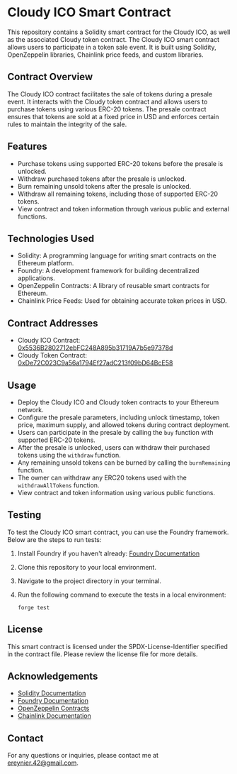 # Cloudy ICO Smart Contract

This repository contains a Solidity smart contract for the Cloudy ICO, as well as the associated Cloudy token contract. The Cloudy ICO smart contract allows users to participate in a token sale event. It is built using Solidity, OpenZeppelin libraries, Chainlink price feeds, and custom libraries.

## Contract Overview

The Cloudy ICO contract facilitates the sale of tokens during a presale event. It interacts with the Cloudy token contract and allows users to purchase tokens using various ERC-20 tokens. The presale contract ensures that tokens are sold at a fixed price in USD and enforces certain rules to maintain the integrity of the sale.

## Features

- Purchase tokens using supported ERC-20 tokens before the presale is unlocked.
- Withdraw purchased tokens after the presale is unlocked.
- Burn remaining unsold tokens after the presale is unlocked.
- Withdraw all remaining tokens, including those of supported ERC-20 tokens.
- View contract and token information through various public and external functions.

## Technologies Used

- Solidity: A programming language for writing smart contracts on the Ethereum platform.
- Foundry: A development framework for building decentralized applications.
- OpenZeppelin Contracts: A library of reusable smart contracts for Ethereum.
- Chainlink Price Feeds: Used for obtaining accurate token prices in USD.

## Contract Addresses

- Cloudy ICO Contract: [0x5536B2802712ebFC248A895b31719A7b5e97378d](https://sepolia.etherscan.io/address/0x5536b2802712ebfc248a895b31719a7b5e97378d)
- Cloudy Token Contract: [0xDe72C023C9a56a1794Ef27adC213f09bD64BcE58](https://sepolia.etherscan.io/address/0xde72c023c9a56a1794ef27adc213f09bd64bce58)

## Usage

- Deploy the Cloudy ICO and Cloudy token contracts to your Ethereum network.
- Configure the presale parameters, including unlock timestamp, token price, maximum supply, and allowed tokens during contract deployment.
- Users can participate in the presale by calling the `buy` function with supported ERC-20 tokens.
- After the presale is unlocked, users can withdraw their purchased tokens using the `withdraw` function.
- Any remaining unsold tokens can be burned by calling the `burnRemaining` function.
- The owner can withdraw any ERC20 tokens used with the `withdrawAllTokens` function.
- View contract and token information using various public functions.

## Testing

To test the Cloudy ICO smart contract, you can use the Foundry framework. Below are the steps to run tests:

1. Install Foundry if you haven't already: [Foundry Documentation](https://book.getfoundry.sh/)
2. Clone this repository to your local environment.
3. Navigate to the project directory in your terminal.
4. Run the following command to execute the tests in a local environment:

   ```shell
   forge test
    ```

## License

This smart contract is licensed under the SPDX-License-Identifier specified in the contract file. Please review the license file for more details.

## Acknowledgements

- [Solidity Documentation](https://docs.soliditylang.org/)
- [Foundry Documentation](https://book.getfoundry.sh/)
- [OpenZeppelin Contracts](https://www.openzeppelin.com/)
- [Chainlink Documentation](https://docs.chain.link/docs)

## Contact

For any questions or inquiries, please contact me at [ereynier.42@gmail.com](mailto:ereynier.42@gmail.com).